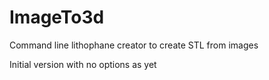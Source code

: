 # ImageTo3d
Command line lithophane creator to create STL from images

Initial version with no options as yet

